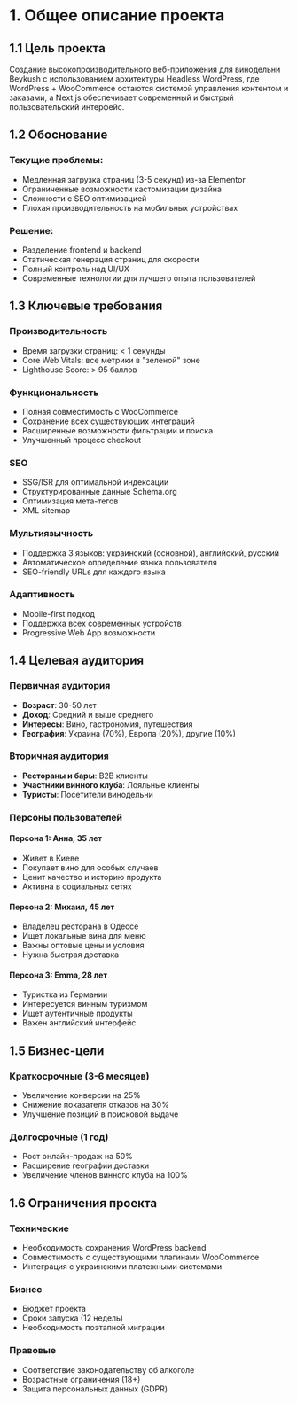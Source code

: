 # 1. Общее описание проекта

## 1.1 Цель проекта

Создание высокопроизводительного веб-приложения для винодельни Beykush с использованием архитектуры Headless WordPress, где WordPress + WooCommerce остаются системой управления контентом и заказами, а Next.js обеспечивает современный и быстрый пользовательский интерфейс.

## 1.2 Обоснование

### Текущие проблемы:
- Медленная загрузка страниц (3-5 секунд) из-за Elementor
- Ограниченные возможности кастомизации дизайна
- Сложности с SEO оптимизацией
- Плохая производительность на мобильных устройствах

### Решение:
- Разделение frontend и backend
- Статическая генерация страниц для скорости
- Полный контроль над UI/UX
- Современные технологии для лучшего опыта пользователей

## 1.3 Ключевые требования

### Производительность
- Время загрузки страниц: < 1 секунды
- Core Web Vitals: все метрики в "зеленой" зоне
- Lighthouse Score: > 95 баллов

### Функциональность
- Полная совместимость с WooCommerce
- Сохранение всех существующих интеграций
- Расширенные возможности фильтрации и поиска
- Улучшенный процесс checkout

### SEO
- SSG/ISR для оптимальной индексации
- Структурированные данные Schema.org
- Оптимизация мета-тегов
- XML sitemap

### Мультиязычность
- Поддержка 3 языков: украинский (основной), английский, русский
- Автоматическое определение языка пользователя
- SEO-friendly URLs для каждого языка

### Адаптивность
- Mobile-first подход
- Поддержка всех современных устройств
- Progressive Web App возможности

## 1.4 Целевая аудитория

### Первичная аудитория
- **Возраст**: 30-50 лет
- **Доход**: Средний и выше среднего
- **Интересы**: Вино, гастрономия, путешествия
- **География**: Украина (70%), Европа (20%), другие (10%)

### Вторичная аудитория
- **Рестораны и бары**: B2B клиенты
- **Участники винного клуба**: Лояльные клиенты
- **Туристы**: Посетители винодельни

### Персоны пользователей

#### Персона 1: Анна, 35 лет
- Живет в Киеве
- Покупает вино для особых случаев
- Ценит качество и историю продукта
- Активна в социальных сетях

#### Персона 2: Михаил, 45 лет
- Владелец ресторана в Одессе
- Ищет локальные вина для меню
- Важны оптовые цены и условия
- Нужна быстрая доставка

#### Персона 3: Emma, 28 лет
- Туристка из Германии
- Интересуется винным туризмом
- Ищет аутентичные продукты
- Важен английский интерфейс

## 1.5 Бизнес-цели

### Краткосрочные (3-6 месяцев)
- Увеличение конверсии на 25%
- Снижение показателя отказов на 30%
- Улучшение позиций в поисковой выдаче

### Долгосрочные (1 год)
- Рост онлайн-продаж на 50%
- Расширение географии доставки
- Увеличение членов винного клуба на 100%

## 1.6 Ограничения проекта

### Технические
- Необходимость сохранения WordPress backend
- Совместимость с существующими плагинами WooCommerce
- Интеграция с украинскими платежными системами

### Бизнес
- Бюджет проекта
- Сроки запуска (12 недель)
- Необходимость поэтапной миграции

### Правовые
- Соответствие законодательству об алкоголе
- Возрастные ограничения (18+)
- Защита персональных данных (GDPR)